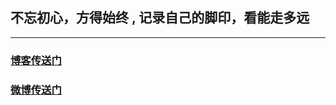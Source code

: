 ## 不忘初心，方得始终 , 记录自己的脚印，看能走多远
***
### [博客传送门](wxmylife.com)
### [微博传送门](http://weibo.com/u/2926620473)
